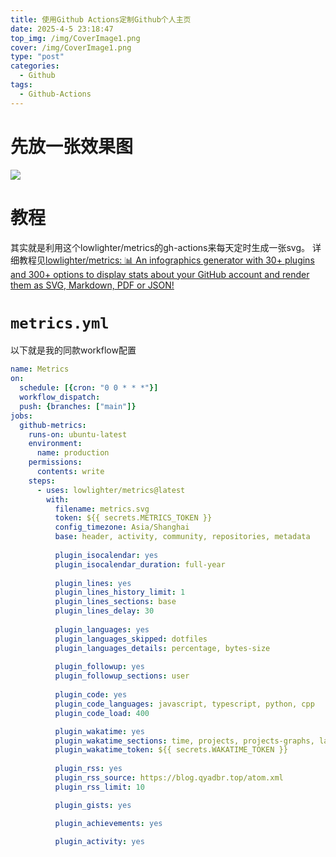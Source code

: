 ```yaml
---
title: 使用Github Actions定制Github个人主页
date: 2025-4-5 23:18:47
top_img: /img/CoverImage1.png
cover: /img/CoverImage1.png
type: "post"
categories:
  - Github
tags:
  - Github-Actions
---
```

# 先放一张效果图
![](https://cdn.jsdelivr.net/gh/admibrill/admibrill@master/metrics.svg)
# 教程

其实就是利用这个lowlighter/metrics的gh-actions来每天定时生成一张svg。
详细教程见[lowlighter/metrics: 📊 An infographics generator with 30+ plugins and 300+ options to display stats about your GitHub account and render them as SVG, Markdown, PDF or JSON!](https://github.com/lowlighter/metrics)

# `metrics.yml`

以下就是我的同款workflow配置
```yml
name: Metrics
on:
  schedule: [{cron: "0 0 * * *"}]
  workflow_dispatch:
  push: {branches: ["main"]}
jobs:
  github-metrics:
    runs-on: ubuntu-latest
    environment: 
      name: production
    permissions:
      contents: write
    steps:
      - uses: lowlighter/metrics@latest
        with:
          filename: metrics.svg
          token: ${{ secrets.METRICS_TOKEN }}
          config_timezone: Asia/Shanghai
          base: header, activity, community, repositories, metadata
          
          plugin_isocalendar: yes
          plugin_isocalendar_duration: full-year
          
          plugin_lines: yes
          plugin_lines_history_limit: 1
          plugin_lines_sections: base
          plugin_lines_delay: 30
          
          plugin_languages: yes
          plugin_languages_skipped: dotfiles
          plugin_languages_details: percentage, bytes-size
          
          plugin_followup: yes
          plugin_followup_sections: user
          
          plugin_code: yes
          plugin_code_languages: javascript, typescript, python, cpp
          plugin_code_load: 400

          plugin_wakatime: yes
          plugin_wakatime_sections: time, projects, projects-graphs, languages, languages-graphs, editors, os
          plugin_wakatime_token: ${{ secrets.WAKATIME_TOKEN }}
          
          plugin_rss: yes
          plugin_rss_source: https://blog.qyadbr.top/atom.xml
          plugin_rss_limit: 10

          plugin_gists: yes

          plugin_achievements: yes

          plugin_activity: yes
```
